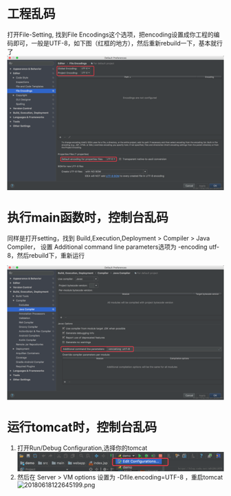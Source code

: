 # 工程乱码

打开File-Setting, 找到File Encodings这个选项，把encoding设置成你工程的编码即可，一般是UTF-8，如下图（红框的地方），然后重新rebuild一下，基本就行了
![title](https://raw.githubusercontent.com/wangnan846481767/gitnote-images/master/gitnote/2019/06/20/20180618122110880-1560999324348.png)
# 执行main函数时，控制台乱码

同样是打开setting，找到 Build,Execution,Deployment > Compiler > Java Compiler， 设置 Additional command line parameters选项为 -encoding utf-8，然后rebuild下，重新运行

![title](https://raw.githubusercontent.com/wangnan846481767/gitnote-images/master/gitnote/2019/06/20/20180618122329161-1560999339029.png)

# 运行tomcat时，控制台乱码
1. 打开Run/Debug Configuration,选择你的tomcat
	![title](https://raw.githubusercontent.com/wangnan846481767/gitnote-images/master/gitnote/2019/06/20/20180618122616180-1560999390661.png)
2. 然后在 Server > VM options 设置为 -Dfile.encoding=UTF-8 ，重启tomcat
 	![20180618122645199.png](3)